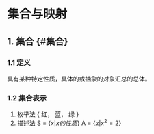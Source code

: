 # 集合与映射

## 1. 集合 {#集合}

### 1.1 定义

具有某种特定性质，具体的或抽象的对象汇总的总体。

### 1.2 集合表示

1. 枚举法
{ 红， 蓝， 绿 }
2. 描述法
S = {$x|x的性质$}
A = {$x|x^2 = 2$}
